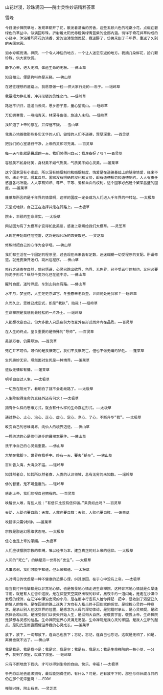 山花烂漫，珍珠满园——院士灵性妙语精粹荟萃

雪峰


    今日漫步禅院草地，发现草都开了花，散发着清幽的芳香，这些五颜六色的稚嫩小花，点缀在碧绿色的草丛中，似满园珍珠，折射着太阳光赤橙黄绿青蓝紫的全部内涵，徜徉于奇花异草构成的小径中，沐浴着阵阵花的清香，爱的波涛悠然而起，我迷醉了，仿佛来到了千年界，重返了久别的天国家园。

    泪水夺眶而涌，禅院，一个令人神往的地方，一个让人迷恋忘返的地方。我摘几朵鲜花，拾几颗珍珠，供大家欣赏。

    静下心来，进入无相，体验生命的无极。——佛山草

    知音相见，便是狗叫亦是天籁。——佛山草

    在通往理想的道路上，我愿意做一粒——供大家行走的——石子。——瑶岭草

    我要竭力挣扎着，冲开闭锁的灵性之门。——瑶岭草

    路迷不识归，遥遥白云间，思乡游子意，童心望高山。——瑶岭草

    万仞拥寒雪，一峰指青天，林深寻幽径，旅途人未归。——瑶岭草

    我知道了上帝的存在，并深信不疑。——雪山草

    我衷心地尊敬那些朴实无华的人们，傲慢的人们不道德，罪孽深重。——百灵草

    把我们的心室清扫干净，上帝的灵即可充满。——百灵草

    每一天可能就是最后的一天，我们总得问自己：我准备好了吗？——百灵草

    容貌美不如身材美，身材美不如气质美，气质美不如心灵美。——蓬莱草

    这个国家没有小家庭，所以没有婚姻制约和婚姻制度，情爱是在道德基础上的随缘情爱，缘来不拒，缘走不留，顺其自然。国家没有明确的权利和义务，却有道德规范和道德制约，人人有责任感且各尽所能，人人享有知识、尊严、平等、爱和自由的权利，这个国家必然是个繁荣昌盛的国度。——蓬莱草

    蓬莱草所言的是千年界的情景啊，这样的国度一定会成为人们进入千年界的中转站。——太极草

    天堂或地狱，自己正在选择并走在其路上。——太极草

    院士，丰硕的生命果实。——太极草

    网站因为有了太极草才变得如此美丽，感谢上帝赐给我们太极草。——灵芝草

    从现在开始向往哈拉雷，这将是现代版的西天取经。——灵芝草

    修炼时把自己的心作为金字塔。——佛山草

    我们都生活在一个固定的程序里，过去现在未来皆有定数，迷迷糊糊一切受程序的支配。所谓修道，就是要撕开迷幻，跳出这程序。——佛山草

    修行之道贵在自然，倘已悟道，心灵已跳出欲界、色界、无色界，已不受五行的制约，又何必要拘泥于形式？纵然千变万化已在道中亦。——佛山草

    醒时自度，迷时师度，车到山前自有路。——佛山草

    水中月，梦里花，人生茫茫亦如它。冬去春来老将至，世间何处是我家？——瑶岭草

    久而久之，思维已成定式，即是“我执”，贻哉！——瑶岭草

    生命禅院是我感到最轻松的一片净土。——瑶岭草

    人都想改变自己，但大多数人只是在努力改变外在形式而非内在品质。——百灵草

    在人生的终点，至关重要的是特殊的“导师”。——百灵草

    虽读万卷，仍需导游。——百灵草

    死亡并不可怕，可怕的是畏惧死亡，我们不畏惧死亡，但也不做无谓的牺牲。——蓬莱草

    生死奥妙无穷，坦然面对生死是一种境界。——蓬莱草

    道似无情却有情。——蓬莱草

    明明白白过人生。——太极草

    一切放在阳光下，看明白了就不会走歧路了。——太极草

    人生除取得生命的真经外还有何求！——太极草

    拥有什么样的思维方式，就会有什么样的生命存在形式。——太极草

    通过静心、止心、治心、正心、虚心、定心、净心、了心，不断升华“我”。——太极草

    改变自己的思维境界，向仙人的境界迈进。——佛山草

    一颗纯洁的心是修行进步的最根本要件。——佛山草

    洗干净自己的心灵最重要。——佛山草

    大地在我脚下，世界在我手中。终有一天，要去“朝圣”。——佛山草

    百川皆入海，大海永不溢。——瑶岭草

    知其然者众，知其所以然者寡，人类的认识领域，总有无穷的未知数。——瑶岭草

    佛的智慧，是不可量度的。——瑶岭草

    感谢上帝，我们珍视自己拥有的。——百灵草

    唤醒世人难，有些人说：“有信仰比没有信仰强。”果真如此吗？——百灵草

    天助，人助也要自助；天救，人救也要自救；天赎，人赎也要自赎。——蓬莱草

    改错字只需9秒钟。——蓬莱草

    宗教是那迷幻思维状态吧。——太极草

    信心也是上帝的恩赐。——太极草

    人们应该摆脱宗教的束缚，唯以经书为本，建立真正的对上帝的信仰。——太极草

    人间的“死亡”，的确是另一世界的“出生”。——太极草

    凡事感谢，我们可能不知道，但上帝知道。——太极草

    人对明日的忧虑是一种不健康的恐惧心理，纠其原因，在于心中没有上帝。——太极草

    每当我打开电脑都是以非常地心情，也是敬畏地心情走进生命禅院。这种非常地心情就是久旱逢甘雨，就是有人在雪中送炭，是在仰望天空突然出现的彩虹，黑夜中的一道闪电，是走在沙漠中发现的绿洲，在汪洋中漂泊出现的小舟，是在雨中行走有人给你撑起一把伞，是收到了渴望已久的情人的情书，是在回家的路上迷失了方向有人指点终于回到家的感觉，是撩拨心灵的一种意念，是承认别人在这世界的位置，是感念为人母的深切体谅，是犯错时承认，是心灵相契，是欣然体会和认同，是接受我们以丧失开始人生，是回归大自然，是敬畏宇宙，敬畏上帝。生命禅院是梦想与灵感的结晶。生命禅院滋养心灵满足渴望。生命禅院是我心灵的家园，是我人生新的起点，是阳光是雨露照耀滋养我的心灵成长。——蓬莱草

    放下，放下，一切都放下，连自己也放下；忘记，忘记，连自己也忘记。这就是无相了，如是，离佛也就不远了。——佛山草

    我是我是，我是我不是；我是实，我是空；我是有，我是无；我是生命禅院的一株小草，一分子，我到了那里，就成了那里。——瑶岭草

    只有不断地放下我执，才可以得到生命的自由、快乐、幸福！——太极草

    争先恐后地去追求拥有，最后能抱得住的，有什么？可是，还有放不下的，那些与你休戚与共的仍在那个泥潭里啊！——EDDY

    禅院兴旺，院士有责。——灵芝草



